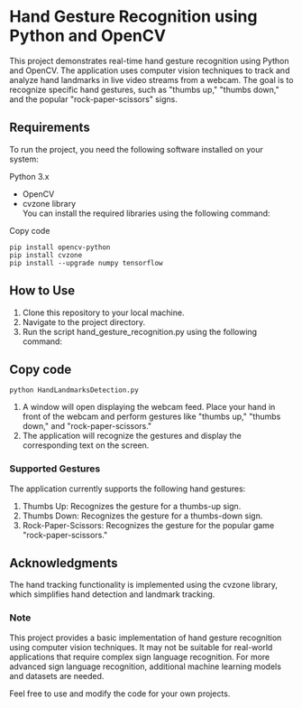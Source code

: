 # Hand Gesture Recognition using Python and OpenCV

This project demonstrates real-time hand gesture recognition using Python and OpenCV. The application uses computer vision techniques to track and analyze hand landmarks in live video streams from a webcam. The goal is to recognize specific hand gestures, such as "thumbs up," "thumbs down," and the popular "rock-paper-scissors" signs.

## Requirements

To run the project, you need the following software installed on your system:

Python 3.x
* OpenCV
* cvzone library
<br>You can install the required libraries using the following command:

Copy code
```
pip install opencv-python
pip install cvzone
pip install --upgrade numpy tensorflow
```

## How to Use
1. Clone this repository to your local machine.
2. Navigate to the project directory.
3. Run the script hand_gesture_recognition.py using the following command:
## Copy code
```
python HandLandmarksDetection.py
```
1. A window will open displaying the webcam feed. Place your hand in front of the webcam and perform gestures like "thumbs up," "thumbs down," and "rock-paper-scissors."
2. The application will recognize the gestures and display the corresponding text on the screen.
### Supported Gestures
The application currently supports the following hand gestures:

1. Thumbs Up: Recognizes the gesture for a thumbs-up sign.
2. Thumbs Down: Recognizes the gesture for a thumbs-down sign.
3. Rock-Paper-Scissors: Recognizes the gesture for the popular game "rock-paper-scissors."
   
## Acknowledgments
The hand tracking functionality is implemented using the cvzone library, which simplifies hand detection and landmark tracking.

### Note
This project provides a basic implementation of hand gesture recognition using computer vision techniques. It may not be suitable for real-world applications that require complex sign language recognition. For more advanced sign language recognition, additional machine learning models and datasets are needed.

Feel free to use and modify the code for your own projects.
